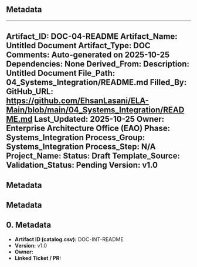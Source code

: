 ## Metadata
---
Artifact_ID: DOC-04-README
Artifact_Name: Untitled Document
Artifact_Type: DOC
Comments: Auto-generated on 2025-10-25
Dependencies: None
Derived_From: 
Description: Untitled Document
File_Path: 04_Systems_Integration/README.md
Filled_By: 
GitHub_URL: https://github.com/EhsanLasani/ELA-Main/blob/main/04_Systems_Integration/README.md
Last_Updated: 2025-10-25
Owner: Enterprise Architecture Office (EAO)
Phase: Systems_Integration
Process_Group: Systems_Integration
Process_Step: N/A
Project_Name: 
Status: Draft
Template_Source: 
Validation_Status: Pending
Version: v1.0
---
## Metadata
## Metadata
## 0. Metadata
- **Artifact ID (catalog.csv):** DOC-INT-README
- **Version:** v1.0
- **Owner:** 
- **Linked Ticket / PR:** 

